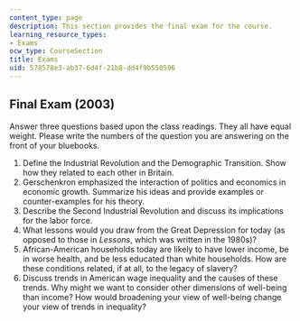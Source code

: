 ```yaml
---
content_type: page
description: This section provides the final exam for the course.
learning_resource_types:
- Exams
ocw_type: CourseSection
title: Exams
uid: 578578e3-ab37-6d4f-21b8-dd4f9b550596
---
```


Final Exam (2003)
-----------------

Answer three questions based upon the class readings. They all have equal weight. Please write the numbers of the question you are answering on the front of your bluebooks.

1.  Define the Industrial Revolution and the Demographic Transition. Show how they related to each other in Britain.
2.  Gerschenkron emphasized the interaction of politics and economics in economic growth. Summarize his ideas and provide examples or counter-examples for his theory.
3.  Describe the Second Industrial Revolution and discuss its implications for the labor force.
4.  What lessons would you draw from the Great Depression for today (as opposed to those in _Lessons_, which was written in the 1980s)?
5.  African-American households today are likely to have lower income, be in worse health, and be less educated than white households. How are these conditions related, if at all, to the legacy of slavery?
6.  Discuss trends in American wage inequality and the causes of these trends. Why might we want to consider other dimensions of well-being than income? How would broadening your view of well-being change your view of trends in inequality?